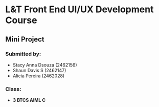 # L&T Front End UI/UX Development Course
## Mini Project

### Submitted by: 
- Stacy Anna Dsouza (2462156)
- Shaun Davis S (2462147)
- Alicia Pereira (2462028)
  
### Class:
- <b>3 BTCS AIML C</b>
